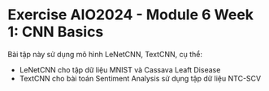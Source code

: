 # Exercise AIO2024 - Module 6 Week 1: CNN Basics
Bài tập này sử dụng mô hình LeNetCNN, TextCNN, cụ thể: 
- LeNetCNN cho tập dữ liệu MNIST và Cassava Leaft Disease
- TextCNN cho bài toán Sentiment Analysis sử dụng tập dữ liệu NTC-SCV